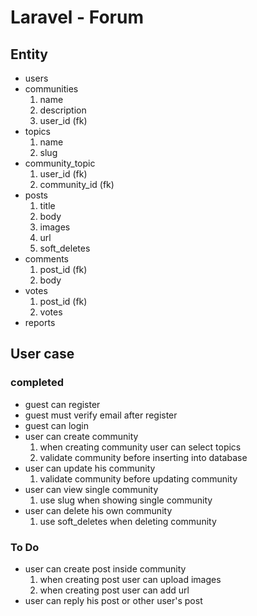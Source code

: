 # Laravel - Forum

## Entity

* users
* communities
  1. name
  2. description
  3. user_id (fk)
* topics
  1. name
  2. slug
* community_topic
  1. user_id (fk)
  2. community_id (fk)
* posts
  1. title
  2. body
  3. images
  4. url
  5. soft_deletes
* comments
  1. post_id (fk)
  2. body
* votes
  1. post_id (fk)
  2. votes
* reports

## User case
### completed

* guest can register
* guest must verify email after register
* guest can login
* user can create community
  1. when creating community user can select topics
  2. validate community before inserting into database
* user can update his community
  1. validate community before updating community
* user can view single community
  1. use slug when showing single community
* user can delete his own community
  1. use soft_deletes when deleting community

### To Do
* user can create post inside community
  1. when creating post user can upload images
  2. when creating post user can add url
* user can reply his post or other user's post



